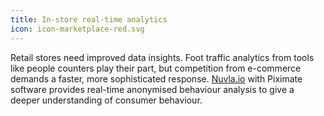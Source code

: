 ```yaml
---
title: In-store real-time analytics
icon: icon-marketplace-red.svg
---
```


Retail stores need improved data insights. Foot traffic analytics from tools like people counters play their part, but competition from e-commerce demands a faster, more sophisticated response.&nbsp;<a href="https://sixsq.com/products-and-services/nuvla-io/overview">Nuvla.io</a>&nbsp;with Piximate software provides real-time anonymised behaviour analysis to give a deeper understanding of consumer behaviour.